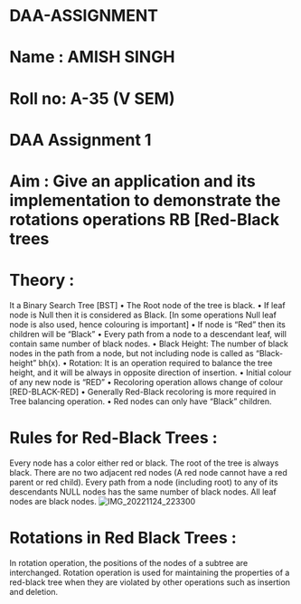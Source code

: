 # DAA-ASSIGNMENT


# Name : AMISH SINGH

# Roll no: A-35 (V SEM)

# DAA Assignment 1

# Aim : Give an application and its implementation to demonstrate the rotations operations RB [Red-Black trees

# Theory :

It a Binary Search Tree [BST]
• The Root node of the tree is black.
• If leaf node is Null then it is considered as Black. [In some operations
Null leaf node is also used, hence colouring is important]
• If node is “Red” then its children will be “Black”
• Every path from a node to a descendant leaf, will contain same
number of black nodes.
• Black Height: The number of black nodes in the path from a node, but not including node is called as “Black-height” bh(x).
• Rotation: It is an operation required to balance the tree height, and it will be always in opposite direction of insertion.
• Initial colour of any new node is “RED”
• Recoloring operation allows change of colour [RED-BLACK-RED]
• Generally Red-Black recoloring is more required in Tree balancing
operation.
• Red nodes can only have “Black” children.


# Rules for Red-Black Trees :
Every node has a color either red or black.
The root of the tree is always black.
There are no two adjacent red nodes (A red node cannot have a red parent or red child).
Every path from a node (including root) to any of its descendants NULL nodes has the same number of black nodes.
All leaf nodes are black nodes.
![IMG_20221124_223300](https://user-images.githubusercontent.com/112940949/203836907-0a0d4c27-579a-4e83-8d05-d908f5a7ee3d.jpg)


# Rotations in Red Black Trees :
In rotation operation, the positions of the nodes of a subtree are interchanged. Rotation operation is used for maintaining the properties of a red-black tree when they are violated by other operations such as insertion and deletion.

